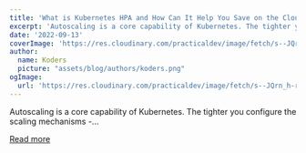 ```yaml
---
title: 'What is Kubernetes HPA and How Can It Help You Save on the Cloud?'
excerpt: 'Autoscaling is a core capability of Kubernetes. The tighter you configure the scaling mechanisms -...'
date: '2022-09-13'
coverImage: 'https://res.cloudinary.com/practicaldev/image/fetch/s--JQrn_h-r--/c_imagga_scale,f_auto,fl_progressive,h_420,q_auto,w_1000/https://dev-to-uploads.s3.amazonaws.com/uploads/articles/dda6irhb3w1lw0ka9a72.png'
author:
  name: Koders
  picture: "assets/blog/authors/koders.png"
ogImage:
  url: 'https://res.cloudinary.com/practicaldev/image/fetch/s--JQrn_h-r--/c_imagga_scale,f_auto,fl_progressive,h_420,q_auto,w_1000/https://dev-to-uploads.s3.amazonaws.com/uploads/articles/dda6irhb3w1lw0ka9a72.png'
---
```


Autoscaling is a core capability of Kubernetes. The tighter you configure the scaling mechanisms -...

[Read more](https://dev.to/castai/once-again-thank-you-for-your-response-and-if-anything-just-go-ahead-and-ask-me-looking-forward-to-hearing-back-from-you-soon-1bc0)
